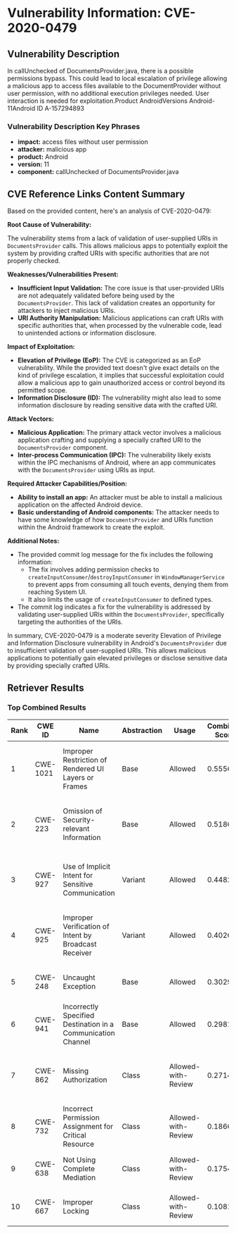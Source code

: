 # Vulnerability Information: CVE-2020-0479

## Vulnerability Description
In callUnchecked of DocumentsProvider.java, there is a possible permissions bypass. This could lead to local escalation of privilege allowing a malicious app to access files available to the DocumentProvider without user permission, with no additional execution privileges needed. User interaction is needed for exploitation.Product AndroidVersions Android-11Android ID A-157294893

### Vulnerability Description Key Phrases
- **impact:** access files without user permission
- **attacker:** malicious app
- **product:** Android
- **version:** 11
- **component:** callUnchecked of DocumentsProvider.java

## CVE Reference Links Content Summary
Based on the provided content, here's an analysis of CVE-2020-0479:

**Root Cause of Vulnerability:**

The vulnerability stems from a lack of validation of user-supplied URIs in `DocumentsProvider` calls. This allows malicious apps to potentially exploit the system by providing crafted URIs with specific authorities that are not properly checked.

**Weaknesses/Vulnerabilities Present:**

*   **Insufficient Input Validation:** The core issue is that user-provided URIs are not adequately validated before being used by the `DocumentsProvider`. This lack of validation creates an opportunity for attackers to inject malicious URIs.
*   **URI Authority Manipulation:** Malicious applications can craft URIs with specific authorities that, when processed by the vulnerable code, lead to unintended actions or information disclosure.

**Impact of Exploitation:**

*   **Elevation of Privilege (EoP):** The CVE is categorized as an EoP vulnerability. While the provided text doesn't give exact details on the kind of privilege escalation, it implies that successful exploitation could allow a malicious app to gain unauthorized access or control beyond its permitted scope.
*   **Information Disclosure (ID):** The vulnerability might also lead to some information disclosure by reading sensitive data with the crafted URI.

**Attack Vectors:**

*   **Malicious Application:** The primary attack vector involves a malicious application crafting and supplying a specially crafted URI to the `DocumentsProvider` component.
*   **Inter-process Communication (IPC):** The vulnerability likely exists within the IPC mechanisms of Android, where an app communicates with the `DocumentsProvider` using URIs as input.

**Required Attacker Capabilities/Position:**

*   **Ability to install an app:** An attacker must be able to install a malicious application on the affected Android device.
*   **Basic understanding of Android components:** The attacker needs to have some knowledge of how `DocumentsProvider` and URIs function within the Android framework to create the exploit.

**Additional Notes:**

* The provided commit log message for the fix includes the following information:
     -   The fix involves adding permission checks to `createInputConsumer`/`destroyInputConsumer` in `WindowManagerService` to prevent apps from consuming all touch events, denying them from reaching System UI.
     - It also limits the usage of `createInputConsumer` to defined types.
* The commit log indicates a fix for the vulnerability is addressed by validating user-supplied URIs within the `DocumentsProvider`, specifically targeting the authorities of the URIs.

In summary, CVE-2020-0479 is a moderate severity Elevation of Privilege and Information Disclosure vulnerability in Android's `DocumentsProvider` due to insufficient validation of user-supplied URIs. This allows malicious applications to potentially gain elevated privileges or disclose sensitive data by providing specially crafted URIs.

## Retriever Results

### Top Combined Results

| Rank | CWE ID | Name | Abstraction | Usage | Combined Score | Retrievers | Individual Scores |
|------|--------|------|-------------|-------|---------------|------------|-------------------|
| 1 | CWE-1021 | Improper Restriction of Rendered UI Layers or Frames | Base | Allowed | 0.5556 | dense, sparse, graph | dense: 0.566, sparse: 0.109, graph: 0.588 |
| 2 | CWE-223 | Omission of Security-relevant Information | Base | Allowed | 0.5186 | dense, sparse, graph | dense: 0.539, sparse: 0.097, graph: 0.541 |
| 3 | CWE-927 | Use of Implicit Intent for Sensitive Communication | Variant | Allowed | 0.4482 | dense, sparse, graph | dense: 0.579, sparse: 0.090, graph: 0.403 |
| 4 | CWE-925 | Improper Verification of Intent by Broadcast Receiver | Variant | Allowed | 0.4026 | dense, sparse, graph | dense: 0.530, sparse: 0.087, graph: 0.339 |
| 5 | CWE-248 | Uncaught Exception | Base | Allowed | 0.3029 | dense, sparse | dense: 0.502, sparse: 0.090 |
| 6 | CWE-941 | Incorrectly Specified Destination in a Communication Channel | Base | Allowed | 0.2981 | dense, sparse | dense: 0.495, sparse: 0.088 |
| 7 | CWE-862 | Missing Authorization | Class | Allowed-with-Review | 0.2714 | dense, sparse, graph | dense: 0.529, sparse: 0.111, graph: 0.374 |
| 8 | CWE-732 | Incorrect Permission Assignment for Critical Resource | Class | Allowed-with-Review | 0.1866 | dense, sparse | dense: 0.525, sparse: 0.096 |
| 9 | CWE-638 | Not Using Complete Mediation | Class | Allowed-with-Review | 0.1754 | dense, sparse | dense: 0.494, sparse: 0.090 |
| 10 | CWE-667 | Improper Locking | Class | Allowed-with-Review | 0.1081 | sparse, graph | sparse: 0.096, graph: 0.361 |

